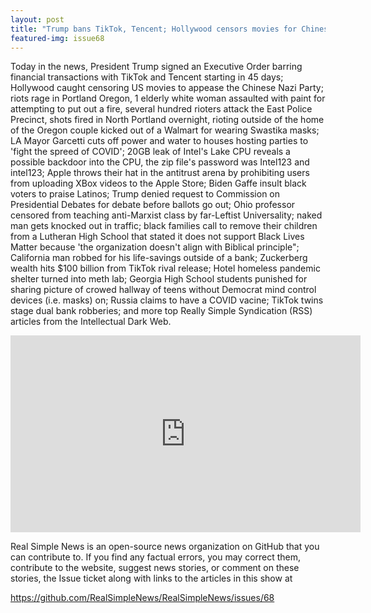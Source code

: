 ```yaml
---
layout: post
title: "Trump bans TikTok, Tencent; Hollywood censors movies for Chinese Government; Portland riots rage"
featured-img: issue68
---
```


Today in the news, President Trump signed an Executive Order barring financial transactions with TikTok and Tencent starting in 45 days; Hollywood caught censoring US movies to appease the Chinese Nazi Party; riots rage in Portland Oregon, 1 elderly white woman assaulted with paint for attempting to put out a fire, several hundred rioters attack the East Police Precinct, shots fired in North Portland overnight, rioting outside of the home of the Oregon couple kicked out of a Walmart for wearing Swastika masks; LA Mayor Garcetti cuts off power and water to houses hosting parties to 'fight the spreed of COVID'; 20GB leak of Intel's Lake CPU reveals a possible backdoor into the CPU, the zip file's password was Intel123 and intel123; Apple throws their hat in the antitrust arena by prohibiting users from uploading XBox videos to the Apple Store; Biden Gaffe insult black voters to praise Latinos; Trump denied request to Commission on Presidential Debates for debate before ballots go out; Ohio professor censored from teaching anti-Marxist class by far-Leftist Universality; naked man gets knocked out in traffic; black families call to remove their children from a Lutheran High School that stated it does not support Black Lives Matter because 'the organization doesn't align with Biblical principle"; California man robbed for his life-savings outside of a bank; Zuckerberg wealth hits $100 billion from TikTok rival release; Hotel homeless pandemic shelter turned into meth lab; Georgia High School students punished for sharing picture of crowed hallway of teens without Democrat mind control devices (i.e. masks) on; Russia claims to have a COVID vacine; TikTok twins stage dual bank robberies; and more top Really Simple Syndication (RSS) articles from the Intellectual Dark Web.

<iframe width="560" height="315" src="https://www.youtube.com/embed/nI_Q89kr_PY
" frameborder="0" allow="accelerometer; autoplay; encrypted-media; gyroscope; picture-in-picture" allowfullscreen></iframe>

Real Simple News is an open-source news organization on GitHub that you can contribute to. If you find any factual errors, you may correct them, contribute to the website, suggest news stories, or comment on these stories, the Issue ticket along with links to the articles in this show at 

<https://github.com/RealSimpleNews/RealSimpleNews/issues/68>
